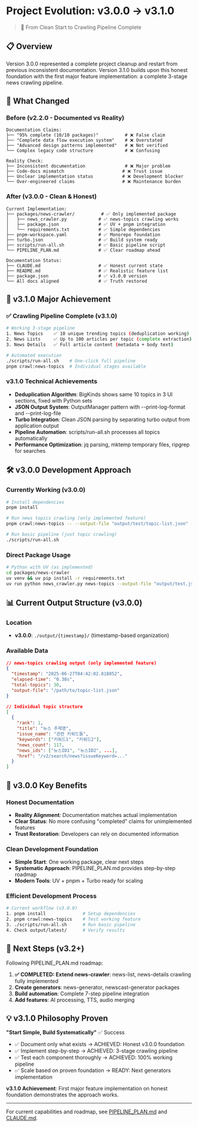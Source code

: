 # Project Evolution: v3.0.0 → v3.1.0

> 🚀 From Clean Start to Crawling Pipeline Complete

## 📋 Overview

Version 3.0.0 represented a complete project cleanup and restart from previous inconsistent documentation. Version 3.1.0 builds upon this honest foundation with the first major feature implementation: a complete 3-stage news crawling pipeline.

## 🔄 What Changed

### Before (v2.2.0 - Documented vs Reality)
```
Documentation Claims:
├── "95% complete (10/10 packages)"          # ❌ False claim
├── "Complete data flow execution system"    # ❌ Overstated
├── "Advanced design patterns implemented"   # ❌ Not verified
└── Complex legacy code structure            # ❌ Confusing

Reality Check:
├── Inconsistent documentation               # ❌ Major problem
├── Code-docs mismatch                      # ❌ Trust issue
├── Unclear implementation status           # ❌ Development blocker
└── Over-engineered claims                  # ❌ Maintenance burden
```

### After (v3.0.0 - Clean & Honest)
```
Current Implementation:
├── packages/news-crawler/          # ✅ Only implemented package
│   ├── news_crawler.py            # ✅ news-topics crawling works
│   ├── package.json               # ✅ UV + pnpm integration
│   └── requirements.txt           # ✅ Simple dependencies
├── pnpm-workspace.yaml            # ✅ Monorepo foundation
├── turbo.json                     # ✅ Build system ready
├── scripts/run-all.sh             # ✅ Basic pipeline script
└── PIPELINE_PLAN.md               # ✅ Clear roadmap ahead

Documentation Status:
├── CLAUDE.md                      # ✅ Honest current state
├── README.md                      # ✅ Realistic feature list
├── package.json                   # ✅ v3.0.0 version
└── All docs aligned               # ✅ Truth restored
```

## 🚀 v3.1.0 Major Achievement

### ✅ Crawling Pipeline Complete (v3.1.0)
```bash
# Working 3-stage pipeline
1. News Topics    ✅ 10 unique trending topics (deduplication working)
2. News Lists     ✅ Up to 100 articles per topic (complete extraction)  
3. News Details   ✅ Full article content (metadata + body text)

# Automated execution
./scripts/run-all.sh    # One-click full pipeline
pnpm crawl:news-topics  # Individual stages available
```

### v3.1.0 Technical Achievements
- **Deduplication Algorithm**: BigKinds shows same 10 topics in 3 UI sections, fixed with Python sets
- **JSON Output System**: OutputManager pattern with --print-log-format and --print-log-file
- **Turbo Integration**: Clean JSON parsing by separating turbo output from application output
- **Pipeline Automation**: scripts/run-all.sh processes all topics automatically
- **Performance Optimization**: jq parsing, mktemp temporary files, ripgrep for searches

## 🛠️ v3.0.0 Development Approach

### Currently Working (v3.0.0)
```bash
# Install dependencies
pnpm install

# Run news topics crawling (only implemented feature)
pnpm crawl:news-topics -- --output-file "output/test/topic-list.json" --print-format json

# Run basic pipeline (just topic crawling)
./scripts/run-all.sh
```

### Direct Package Usage
```bash
# Python with UV (as implemented)
cd packages/news-crawler
uv venv && uv pip install -r requirements.txt
uv run python news_crawler.py news-topics --output-file "output/test.json"
```

## 📊 Current Output Structure (v3.0.0)

### Location
- **v3.0.0**: `./output/{timestamp}/` (timestamp-based organization)

### Available Data
```json
// news-topics crawling output (only implemented feature)
{
  "timestamp": "2025-06-27T04:42:02.818052",
  "elapsed-time": "0.38s", 
  "total-topics": 30,
  "output-file": "/path/to/topic-list.json"
}

// Individual topic structure
[
  {
    "rank": 1,
    "title": "뉴스 주제명",
    "issue_name": "관련 키워드들",
    "keywords": ["키워드1", "키워드2"],
    "news_count": 117,
    "news_ids": ["뉴스ID1", "뉴스ID2", ...],
    "href": "/v2/search/news?issueKeyword=..."
  }
]
```

## 🎯 v3.0.0 Key Benefits

### Honest Documentation
- **Reality Alignment**: Documentation matches actual implementation
- **Clear Status**: No more confusing "completed" claims for unimplemented features
- **Trust Restoration**: Developers can rely on documented information

### Clean Development Foundation
- **Simple Start**: One working package, clear next steps
- **Systematic Approach**: PIPELINE_PLAN.md provides step-by-step roadmap
- **Modern Tools**: UV + pnpm + Turbo ready for scaling

### Efficient Development Process
```bash
# Current workflow (v3.0.0)
1. pnpm install              # Setup dependencies
2. pnpm crawl:news-topics    # Test working feature
3. ./scripts/run-all.sh      # Run basic pipeline
4. Check output/latest/      # Verify results
```

## 🚀 Next Steps (v3.2+)

Following PIPELINE_PLAN.md roadmap:
1. **✅ COMPLETED: Extend news-crawler**: news-list, news-details crawling fully implemented
2. **Create generators**: news-generator, newscast-generator packages  
3. **Build automation**: Complete 7-step pipeline integration
4. **Add features**: AI processing, TTS, audio merging

## 💡 v3.1.0 Philosophy Proven

**"Start Simple, Build Systematically"** ✅ Success
- ✅ Document only what exists → ACHIEVED: Honest v3.0.0 foundation
- ✅ Implement step-by-step → ACHIEVED: 3-stage crawling pipeline  
- ✅ Test each component thoroughly → ACHIEVED: 100% working pipeline
- ✅ Scale based on proven foundation → READY: Next generators implementation

**v3.1.0 Achievement**: First major feature implementation on honest foundation demonstrates the approach works.

---

For current capabilities and roadmap, see [PIPELINE_PLAN.md](PIPELINE_PLAN.md) and [CLAUDE.md](CLAUDE.md).